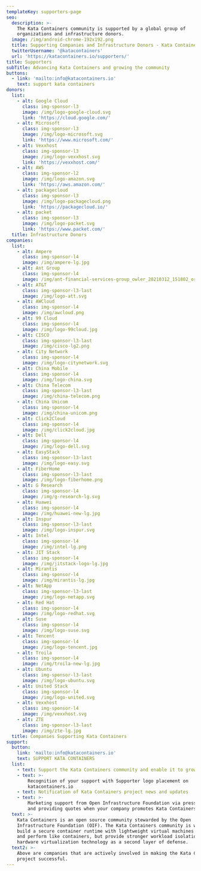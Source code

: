 ```yaml
---
templateKey: supporters-page
seo:
  description: >-
    The Kata Containers community is supported by a global group of
    organizations and infrastructure donors.
  image: /img/android-chrome-192x192.png
  title: Supporting Companies and Infrastructure Donors - Kata Containers
  twitterUsername: '@katacontainers'
  url: 'https://katacontainers.io/supporters/'
title: Supporters
subTitle: Advancing Kata Containers and growing the community
buttons:
  - link: 'mailto:info@katacontainers.io'
    text: support kata containers
donors:
  list:
    - alt: Google Cloud
      class: img-sponsor-l3
      image: /img/logo-google-cloud.svg
      link: 'https://cloud.google.com/'
    - alt: Microsoft
      class: img-sponsor-l3
      image: /img/logo-microsoft.svg
      link: 'https://www.microsoft.com/'
    - alt: Vexxhost
      class: img-sponsor-l3
      image: /img/logo-vexxhost.svg
      link: 'https://vexxhost.com/'
    - alt: AWS
      class: img-sponsor-l2
      image: /img/logo-amazon.svg
      link: 'https://aws.amazon.com/'
    - alt: packagecloud
      class: img-sponsor-l3
      image: /img/logo-packagecloud.png
      link: 'https://packagecloud.io/'
    - alt: packet
      class: img-sponsor-l3
      image: /img/logo-packet.svg
      link: 'https://www.packet.com/'
  title: Infrastructure Donors
companies:
  list:
    - alt: Ampere
      class: img-sponsor-l4
      image: /img/ampere-lg.jpg
    - alt: Ant Group
      class: img-sponsor-l4
      image: /img/ant-financial-services-group_owler_20210312_151802_original.png
    - alt: AT&T
      class: img-sponsor-l3-last
      image: /img/logo-att.svg
    - alt: AWCloud
      class: img-sponsor-l4
      image: /img/awcloud.png
    - alt: 99 Cloud
      class: img-sponsor-l4
      image: /img/logo-99cloud.jpg
    - alt: CISCO
      class: img-sponsor-l3-last
      image: /img/cisco-lg2.png
    - alt: City Network
      class: img-sponsor-l4
      image: /img/logo-citynetwork.svg
    - alt: China Mobile
      class: img-sponsor-l4
      image: /img/logo-china.svg
    - alt: China Telecom
      class: img-sponsor-l3-last
      image: /img/china-telecom.png
    - alt: China Unicom
      class: img-sponsor-l4
      image: /img/china-unicom.png
    - alt: Click2Cloud
      class: img-sponsor-l4
      image: /img/click2cloud.jpg
    - alt: Dell
      class: img-sponsor-l4
      image: /img/logo-dell.svg
    - alt: EasyStack
      class: img-sponsor-l3-last
      image: /img/logo-easy.svg
    - alt: FiberHome
      class: img-sponsor-l3-last
      image: /img/logo-fiberhome.png
    - alt: G Research
      class: img-sponsor-l4
      image: /img/g-research-lg.svg
    - alt: Huawei
      class: img-sponsor-l4
      image: /img/huawei-new-lg.jpg
    - alt: Inspur
      class: img-sponsor-l3-last
      image: /img/logo-inspur.svg
    - alt: Intel
      class: img-sponsor-l4
      image: /img/intel-lg.png
    - alt: JIT Stack
      class: img-sponsor-l4
      image: /img/jitstack-logo-lg.jpg
    - alt: Mirantis
      class: img-sponsor-l4
      image: /img/mirantis-lg.jpg
    - alt: NetApp
      class: img-sponsor-l3-last
      image: /img/logo-netapp.svg
    - alt: Red Hat
      class: img-sponsor-l4
      image: /img/logo-redhat.svg
    - alt: Suse
      class: img-sponsor-l4
      image: /img/logo-suse.svg
    - alt: Tencent
      class: img-sponsor-l4
      image: /img/logo-tencent.jpg
    - alt: Troila
      class: img-sponsor-l4
      image: /img/troila-new-lg.jpg
    - alt: Ubuntu
      class: img-sponsor-l3-last
      image: /img/logo-ubuntu.svg
    - alt: United Stack
      class: img-sponsor-l4
      image: /img/logo-united.svg
    - alt: Vexxhost
      class: img-sponsor-l4
      image: /img/vexxhost.svg
    - alt: ZTE
      class: img-sponsor-l3-last
      image: /img/zte-lg.jpg
  title: Companies Supporting Kata Containers
support:
  button:
    link: 'mailto:info@katacontainers.io'
    text: SUPPORT KATA CONTAINERS
  list:
    - text: Support the Kata Containers community and enable it to grow and thrive
    - text: >-
        Recognition of your support with Supporter logo placement on
        katacontainers.io
    - text: Notification of Kata Containers project news and updates
    - text: >-
        Marketing support from Open Infrastructure Foundation via press releases
        and providing quotes when your company promotes Kata Containers
  text: >-
    Kata Containers is an open source community stewarded by the Open
    Infrastructure Foundation (OIF). The Kata Containers community is working to
    build a secure container runtime with lightweight virtual machines that feel
    and perform like containers, but provide stronger workload isolation using
    hardware virtualization technology as a second layer of defense.
  text2: >-
    Above are companies that are actively involved in making the Kata Containers
    project successful.
---
```


